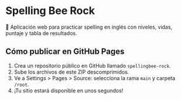 # Spelling Bee Rock

🎸 Aplicación web para practicar spelling en inglés con niveles, vidas, puntaje y tabla de resultados.

## Cómo publicar en GitHub Pages

1. Crea un repositorio público en GitHub llamado `spellingbee-rock`.
2. Sube los archivos de este ZIP descomprimidos.
3. Ve a Settings > Pages > Source: selecciona la rama `main` y carpeta `/root`.
4. ¡Tu sitio estará disponible en unos segundos!